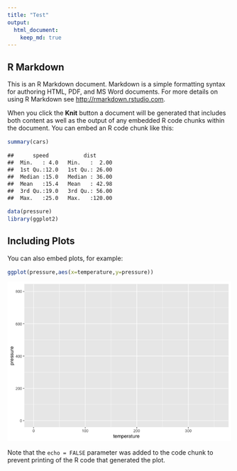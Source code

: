 ```yaml
---
title: "Test"
output: 
  html_document:
    keep_md: true
---
```




## R Markdown

This is an R Markdown document. Markdown is a simple formatting syntax for authoring HTML, PDF, and MS Word documents. For more details on using R Markdown see <http://rmarkdown.rstudio.com>.

When you click the **Knit** button a document will be generated that includes both content as well as the output of any embedded R code chunks within the document. You can embed an R code chunk like this:


```r
summary(cars)
```

```
##      speed           dist       
##  Min.   : 4.0   Min.   :  2.00  
##  1st Qu.:12.0   1st Qu.: 26.00  
##  Median :15.0   Median : 36.00  
##  Mean   :15.4   Mean   : 42.98  
##  3rd Qu.:19.0   3rd Qu.: 56.00  
##  Max.   :25.0   Max.   :120.00
```

```r
data(pressure)
library(ggplot2)
```

## Including Plots

You can also embed plots, for example:


```r
ggplot(pressure,aes(x=temperature,y=pressure))
```

![](Test_files/figure-html/unnamed-chunk-1-1.png)<!-- -->

Note that the `echo = FALSE` parameter was added to the code chunk to prevent printing of the R code that generated the plot.
